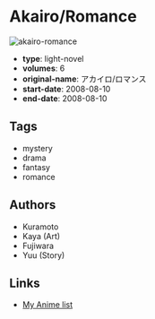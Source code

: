 # Akairo/Romance

![akairo-romance](https://cdn.myanimelist.net/images/manga/1/164582.jpg)

-   **type**: light-novel
-   **volumes**: 6
-   **original-name**: アカイロ/ロマンス
-   **start-date**: 2008-08-10
-   **end-date**: 2008-08-10

## Tags

-   mystery
-   drama
-   fantasy
-   romance

## Authors

-   Kuramoto
-   Kaya (Art)
-   Fujiwara
-   Yuu (Story)

## Links

-   [My Anime list](https://myanimelist.net/manga/89013/Akairo_Romance)
